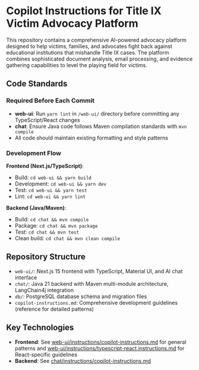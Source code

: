 # Copilot Instructions for Title IX Victim Advocacy Platform

This repository contains a comprehensive AI-powered advocacy platform designed to help victims, families, and advocates fight back against educational institutions that mishandle Title IX cases. The platform combines sophisticated document analysis, email processing, and evidence gathering capabilities to level the playing field for victims.

## Code Standards

### Required Before Each Commit

- **web-ui**: Run `yarn lint` in `/web-ui/` directory before committing any TypeScript/React changes
- **chat**: Ensure Java code follows Maven compilation standards with `mvn compile`
- All code should maintain existing formatting and style patterns

### Development Flow

**Frontend (Next.js/TypeScript)**:
- Build: `cd web-ui && yarn build`
- Development: `cd web-ui && yarn dev`
- Test: `cd web-ui && yarn test`
- Lint: `cd web-ui && yarn lint`

**Backend (Java/Maven)**:
- Build: `cd chat && mvn compile`
- Package: `cd chat && mvn package`
- Test: `cd chat && mvn test`
- Clean build: `cd chat && mvn clean compile`

## Repository Structure

- `web-ui/`: Next.js 15 frontend with TypeScript, Material UI, and AI chat interface
- `chat/`: Java 21 backend with Maven multi-module architecture, LangChain4j integration
- `db/`: PostgreSQL database schema and migration files
- `copilot-instructions.md`: Comprehensive development guidelines (reference for detailed patterns)

## Key Technologies

- **Frontend**: See [web-ui/instructions/copilot-instructions.md](web-ui/instructions/copilot-instructions.md) for general patterns and [web-ui/instructions/typescript-react.instructions.md](web-ui/instructions/typescript-react.instructions.md) for React-specific guidelines
- **Backend**: See [chat/instructions/copilot-instructions.md](chat/instructions/copilot-instructions.md)